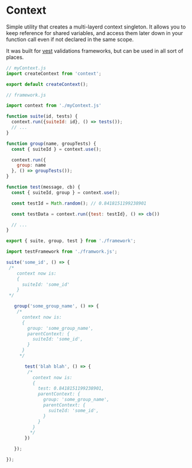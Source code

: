 # Context

Simple utility that creates a multi-layerd context singleton.
It allows you to keep reference for shared variables, and access them later down in your function call even if not declared in the same scope.

It was built for [vest](https://github.com/ealush/vest) validations frameworks, but can be used in all sort of places.


```js
// myContext.js
import createContext from 'context';

export default createContext();
```

```js
// framework.js

import context from './myContext.js'

function suite(id, tests) {
  context.run({suiteId: id}, () => tests());
  // ...
}

function group(name, groupTests) {
  const { suiteId } = context.use();

  context.run({
    group: name
  }, () => groupTests());
}

function test(message, cb) {
  const { suiteId, group } = context.use();

  const testId = Math.random(); // 0.8418151199238901

  const testData = context.run({test: testId}, () => cb())

  // ...
}

export { suite, group, test } from './framework';
```

```js
import testFramework from './framwork.js';

suite('some_id', () => {
 /*
    context now is:
    {
      suiteId: 'some_id'
    }
 */

   group('some_group_name', () => {
    /*
      context now is:
      {
        group: 'some_group_name',
        parentContext: {
          suiteId: 'some_id',
        }
      }
     */

       test('blah blah', () => {
        /*
          context now is:
          {
            test: 0.8418151199238901,
            parentContext: {
              group: 'some_group_name',
              parentContext: {
                suiteId: 'some_id',
              }
            }
          }
         */
       })

   });

});

```
